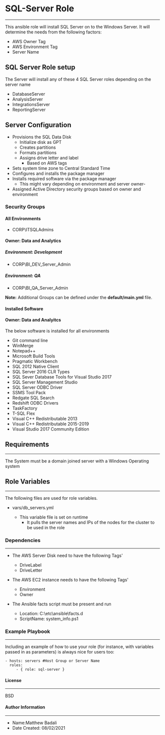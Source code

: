 # SQL-Server Role

- - - -

This ansible role will install SQL Server on to the Windows Server.
It will determine the needs from the following factors:

- AWS Owner Tag
- AWS Environment Tag
- Server Name

## SQL Server Role setup

The Server will install any of these 4 SQL Server roles depending on the server name

- DatabaseServer
- AnalysisServer
- IntegrationsServer
- ReportingServer

## Server Configuration

- Provisions the SQL Data Disk
  - Initialize disk as GPT
  - Creates partitions
  - Formats partitions
  - Assigns drive letter and label
    - Based on AWS tags
- Sets system time zone to Central Standard Time
- Configures and installs the package manager
- Installs required software via the package manager
  - This might vary depending on environment and server owner- 
- Assigned Active Directory security groups based on owner and environment

### Security Groups

#### All Environments

- CORP\ITSQLAdmins

#### Owner: Data and Analytics

##### Environment: Development

- CORP\BI_DEV_Server_Admin

##### Environment: QA

- CORP\BI_QA_Server_Admin

__Note:__ Additional Groups can be defined under the __default/main.yml__ file.

#### Installed Software

#### Owner: Data and Analyitcs

The below software is installed for all environments

- Git command line
- WinMerge
- Notepad++
- Microsoft Build Tools
- Pragmatic Workbench
- SQL 2012 Native Client
- SQL Server 2016 CLR Types
- SQL Sever Database Tools for Visual Studio 2017
- SQL Server Management Studio
- SQL Server ODBC Driver
- SSMS Tool Pack
- Redgate SQL Search
- Redshift ODBC Drivers
- TaskFactory
- T-SQL Flex
- Visual C++ Redistributable 2013
- Visual C++ Redistributable 2015-2019
- Visual Studio 2017 Community Edition

## Requirements

- - - -

The System must be a domain joined server with a Windows Operating system

## Role Variables

- - - -

The following files are used for role variables.

- vars/db_servers.yml

  - This variable file is set on runtime
    - It pulls the server names and IPs of the nodes for the cluster to be used in the role

### Dependencies

- - - -

- The AWS Server Disk need to have the following Tags'
  - DriveLabel
  - DriveLetter

- The AWS EC2 instance needs to have the following Tags'
  - Environment
  - Owner

- The Ansible facts script must be present and run
  - Location: C:\etc\ansible\facts.d
  - ScriptName: system_info.ps1

### Example Playbook

- - - -

Including an example of how to use your role (for instance, with variables passed in as parameters) is always nice for users too:

    - hosts: servers #Host Group or Server Name
      roles:
         - { role: sql-server }

#### License

- - - -

BSD

#### Author Information

- - - -

- Name:Matthew Badali
- Date Created: 08/02/2021
